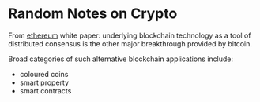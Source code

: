 # Random Notes on Crypto 

From [ethereum][1] white paper: underlying blockchain technology as a tool of distributed consensus is the other major breakthrough provided by bitcoin.

Broad categories of such alternative blockchain applications include: 

* coloured coins
* smart property
* smart contracts



[1]: https://github.com/ethereum/wiki/wiki/White-Paper